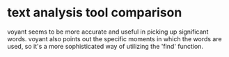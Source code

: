 # text analysis tool comparison
voyant seems to be more accurate and useful in picking up significant words.
voyant also points out the specific moments in which the words are used, so it's a more sophisticated way of utilizing the 'find' function. 